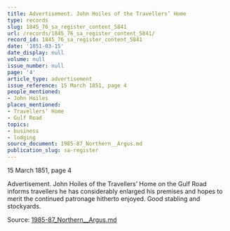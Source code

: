 ```yaml
---
title: Advertisement. John Hoiles of the Travellers’ Home
type: records
slug: 1845_76_sa_register_content_5841
url: /records/1845_76_sa_register_content_5841/
record_id: 1845_76_sa_register_content_5841
date: '1851-03-15'
date_display: null
volume: null
issue_number: null
page: '4'
article_type: advertisement
issue_reference: 15 March 1851, page 4
people_mentioned:
- John Hoiles
places_mentioned:
- Travellers’ Home
- Gulf Road
topics:
- business
- lodging
source_document: 1985-87_Northern__Argus.md
publication_slug: sa-register
---
```


15 March 1851, page 4

Advertisement.  John Hoiles of the Travellers’ Home on the Gulf Road informs travellers he has considerably enlarged his premises and hopes to merit the continued patronage hitherto enjoyed.  Good stabling and stockyards.

Source: [1985-87_Northern__Argus.md](/downloads/markdown/1985-87_Northern__Argus.md)
